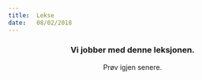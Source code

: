 ```yaml
---
title:  Lekse
date:   08/02/2018
---
```


### <center>Vi jobber med denne leksjonen.</center>
<center>Prøv igjen senere.</center>